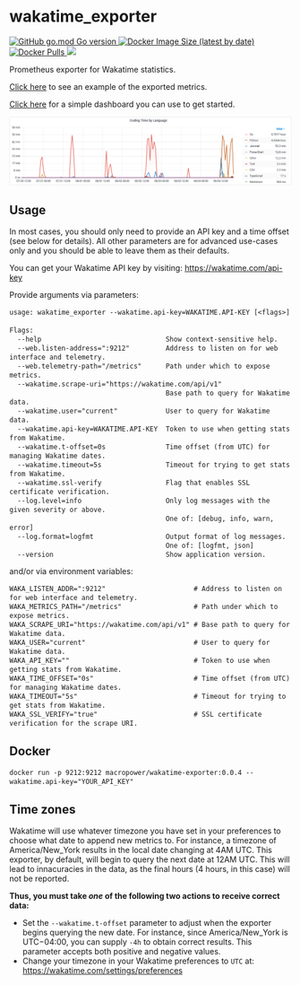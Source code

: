# wakatime_exporter

<a href="#" target="blank">
  <img alt="GitHub go.mod Go version" src="https://img.shields.io/github/go-mod/go-version/MacroPower/wakatime_exporter">
</a>
<a href="https://hub.docker.com/r/macropower/wakatime-exporter" target="blank">
  <img alt="Docker Image Size (latest by date)" src="https://img.shields.io/docker/image-size/macropower/wakatime-exporter?color=green">
</a>
<a href="https://hub.docker.com/r/macropower/wakatime-exporter" target="blank">
  <img alt="Docker Pulls" src="https://img.shields.io/docker/pulls/macropower/wakatime-exporter">
</a>
<a href="https://codeclimate.com/github/MacroPower/wakatime_exporter/maintainability">
  <img src="https://api.codeclimate.com/v1/badges/ed191a2b4937b9f87096/maintainability">
</a>

<br>

Prometheus exporter for Wakatime statistics.

[Click here](METRICS.md) to see an example of the exported metrics.

[Click here](https://grafana.com/grafana/dashboards/12790) for a simple dashboard you can use to get started.

<a href="#"><img src="example.png"></a>

## Usage

In most cases, you should only need to provide an API key and a time offset (see below for details).
All other parameters are for advanced use-cases only and you should be able to leave them as their defaults.

You can get your Wakatime API key by visiting: https://wakatime.com/api-key

Provide arguments via parameters:

```text
usage: wakatime_exporter --wakatime.api-key=WAKATIME.API-KEY [<flags>]

Flags:
  --help                               Show context-sensitive help.
  --web.listen-address=":9212"         Address to listen on for web interface and telemetry.
  --web.telemetry-path="/metrics"      Path under which to expose metrics.
  --wakatime.scrape-uri="https://wakatime.com/api/v1"
                                       Base path to query for Wakatime data.
  --wakatime.user="current"            User to query for Wakatime data.
  --wakatime.api-key=WAKATIME.API-KEY  Token to use when getting stats from Wakatime.
  --wakatime.t-offset=0s               Time offset (from UTC) for managing Wakatime dates.
  --wakatime.timeout=5s                Timeout for trying to get stats from Wakatime.
  --wakatime.ssl-verify                Flag that enables SSL certificate verification.
  --log.level=info                     Only log messages with the given severity or above.
                                       One of: [debug, info, warn, error]
  --log.format=logfmt                  Output format of log messages.
                                       One of: [logfmt, json]
  --version                            Show application version.
```

and/or via environment variables:

```
WAKA_LISTEN_ADDR=":9212"                      # Address to listen on for web interface and telemetry.
WAKA_METRICS_PATH="/metrics"                  # Path under which to expose metrics.
WAKA_SCRAPE_URI="https://wakatime.com/api/v1" # Base path to query for Wakatime data.
WAKA_USER="current"                           # User to query for Wakatime data.
WAKA_API_KEY=""                               # Token to use when getting stats from Wakatime.
WAKA_TIME_OFFSET="0s"                         # Time offset (from UTC) for managing Wakatime dates.
WAKA_TIMEOUT="5s"                             # Timeout for trying to get stats from Wakatime.
WAKA_SSL_VERIFY="true"                        # SSL certificate verification for the scrape URI.
```

## Docker

```shell
docker run -p 9212:9212 macropower/wakatime-exporter:0.0.4 --wakatime.api-key="YOUR_API_KEY"
```

## Time zones

Wakatime will use whatever timezone you have set in your preferences to choose what date to append new metrics to. For instance, a timezone of America/New_York results in the local date changing at 4AM UTC. This exporter, by default, will begin to query the next date at 12AM UTC. This will lead to innacuracies in the data, as the final hours (4 hours, in this case) will not be reported.

**Thus, you must take _one_ of the following two actions to receive correct data:**

- Set the `--wakatime.t-offset` parameter to adjust when the exporter begins querying the new date. For instance, since America/New_York is UTC−04:00, you can supply `-4h` to obtain correct results. This parameter accepts both positive and negative values.
- Change your timezone in your Wakatime preferences to `UTC` at: https://wakatime.com/settings/preferences
